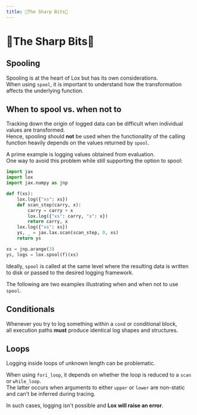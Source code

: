 ```yaml
---
title: 🔪The Sharp Bits🔪
---
```

# 🔪The Sharp Bits🔪

## Spooling

Spooling is at the heart of Lox but has its own considerations.  
When using `spool`, it is important to understand how the transformation affects the underlying function.

## When to spool vs. when not to

Tracking down the origin of logged data can be difficult when individual values are transformed.  
Hence, spooling should **not** be used when the functionality of the calling function heavily depends on the values returned by `spool`.

A prime example is logging values obtained from evaluation.  
One way to avoid this problem while still supporting the option to spool:

````python
import jax
import lox
import jax.numpy as jnp

def f(xs):
    lox.log({"xs": xs})
    def scan_step(carry, x):
        carry = carry + x
        lox.log({"xs": carry, "x": x})
        return carry, x
    lox.log({"xs": xs})
    ys, _ = jax.lax.scan(scan_step, 0, xs)
    return ys

xs = jnp.arange(3)
ys, logs = lox.spool(f)(xs)
````

Ideally, `spool` is called at the same level where the resulting data is written to disk or passed to the desired logging framework.

The following are two examples illustrating when and when not to use `spool`.

## Conditionals

Whenever you try to log something within a `cond` or conditional block,  
all execution paths **must** produce identical log shapes and structures.

## Loops

Logging inside loops of unknown length can be problematic.

When using `fori_loop`, it depends on whether the loop is reduced to a `scan` or `while_loop`.  
The latter occurs when arguments to either `upper` or `lower` are non-static and can't be inferred during tracing.

In such cases, logging isn't possible and **Lox will raise an error**.
